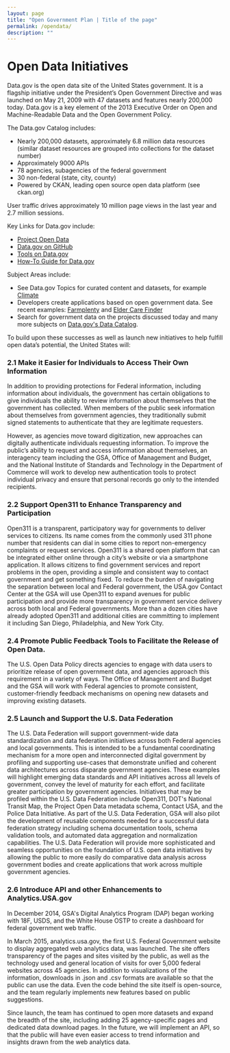 ```yaml
---
layout: page
title: "Open Government Plan | Title of the page"
permalink: /opendata/
description: ""
---
```


# Open Data Initiatives

Data.gov is the open data site of the United States government. It is a flagship initiative under the President’s Open Government Directive and was launched on May 21, 2009 with 47 datasets and features nearly 200,000 today. Data.gov is a key element of the 2013 Executive Order on Open and Machine-Readable Data and the Open Government Policy.

The Data.gov Catalog includes:

- Nearly 200,000 datasets, approximately 6.8 million data resources (similar dataset resources are grouped into collections for the dataset number)
- Approximately 9000 APIs
- 78 agencies, subagencies of the federal government
- 30 non-federal (state, city, county)
- Powered by CKAN, leading open source open data platform (see ckan.org)

User traffic drives approximately 10 million page views in the last year and 2.7 million sessions. 

Key Links for Data.gov include:

- [Project Open Data](https://project-open-data.cio.gov/)
- [Data.gov on GitHub](https://github.com/GSA/data.gov)
- [Tools on Data.gov](https://www.data.gov/labs/)
- [How-To Guide for Data.gov](http://www.digitalgov.gov/resources/how-to-get-your-open-data-on-data-gov/)

Subject Areas include:

- See Data.gov Topics for curated content and datasets, for example [Climate](https://www.data.gov/climate/)
- Developers create applications based on open government data. See recent examples: [Farmplenty](https://www.data.gov/food/farmplenty/) and [Elder Care Finder](https://www.data.gov/applications/elder-care-finder/)
- Search for government data on the projects discussed today and many more subjects on [Data.gov's Data Catalog](https://catalog.data.gov).

To build upon these successes as well as launch new initiatives to help fulfill open data’s potential, the United States will: 

### 2.1  Make it Easier for Individuals to Access Their Own Information 
In addition to providing protections for Federal information, including information about individuals, the government has certain obligations to give individuals the ability to review information about themselves that the government has collected. When members of the public seek information about themselves from government agencies, they traditionally submit signed statements to authenticate that they are legitimate requesters. 

However, as agencies move toward digitization, new approaches can digitally authenticate individuals requesting information. To improve the public’s ability to request and access information about themselves, an interagency team including the GSA, Office of Management and Budget, and the National Institute of Standards and Technology in the Department of Commerce will work to develop new authentication tools to protect individual privacy and ensure that personal records go only to the intended recipients.

### 2.2  Support Open311 to Enhance Transparency and Participation 
Open311 is a transparent, participatory way for governments to deliver services to citizens. Its name comes from the commonly used 311 phone number that residents can dial in some cities to report non-emergency complaints or request services. Open311 is a shared open platform that can be integrated either online through a city’s website or via a smartphone application. It allows citizens to find government services and report problems in the open, providing a simple and consistent way to contact government and get something fixed. To reduce the burden of navigating the separation between local and Federal government, the USA.gov Contact Center at the GSA will use Open311 to expand avenues for public participation and provide more transparency in government service delivery across both local and Federal governments. More than a dozen cities have already adopted Open311 and additional cities are committing to implement it including San Diego, Philadelphia, and New York City.

### 2.4  Promote Public Feedback Tools to Facilitate the Release of Open Data. 
The U.S. Open Data Policy directs agencies to engage with data users to prioritize release of open government data, and agencies approach this requirement in a variety of ways. The Office of Management and Budget and the GSA will work with Federal agencies to promote consistent, customer-friendly feedback mechanisms on opening new datasets and improving existing datasets.

### 2.5 Launch and Support the U.S. Data Federation 
The U.S. Data Federation will support government-wide data standardization and data federation initiatives across both Federal agencies and local governments. This is intended to be a fundamental coordinating mechanism for a more open and interconnected digital government by profiling and supporting use-cases that demonstrate unified and coherent data architectures across disparate government agencies. These examples will highlight emerging data standards and API initiatives across all levels of government, convey the level of maturity for each effort, and facilitate greater participation by government agencies. Initiatives that may be profiled within the U.S. Data Federation include Open311, DOT's National Transit Map, the Project Open Data metadata schema, Contact USA, and the Police Data Initiative. As part of the U.S. Data Federation, GSA will also pilot the development of reusable components needed for a successful data federation strategy including schema documentation tools, schema validation tools, and automated data aggregation and normalization capabilities. The U.S. Data Federation will provide more sophisticated and seamless opportunities on the foundation of U.S. open data initiatives by allowing the public to more easily do comparative data analysis across government bodies and create applications that work across multiple government agencies.

### 2.6  Introduce API and other Enhancements to Analytics.USA.gov 
In December 2014, GSA's Digital Analytics Program (DAP) began working with 18F, USDS, and the White House OSTP to create a dashboard for federal government web traffic.

In March 2015, analytics.usa.gov, the first U.S. Federal Government website to display aggregated web analytics data, was launched. The site offers transparency of the pages and sites visited by the public, as well as the technology used and general location of visits for over 5,000 federal websites across 45 agencies. In addition to visualizations of the information, downloads in .json and .csv formats are available so that the public can use the data. Even the code behind the site itself is open-source, and the team regularly implements new features based on public suggestions.

Since launch, the team has continued to open more datasets and expand the breadth of the site, including adding 25 agency-specific pages and dedicated data download pages. In the future, we will implement an API, so that the public will have even easier access to trend information and insights drawn from the web analytics data.
